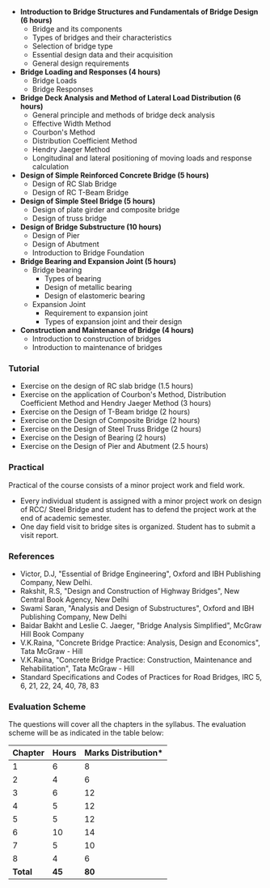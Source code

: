 * **Introduction to Bridge Structures and Fundamentals of Bridge Design (6 hours)**
    * Bridge and its components
    * Types of bridges and their characteristics
    * Selection of bridge type
    * Essential design data and their acquisition
    * General design requirements
* **Bridge Loading and Responses (4 hours)**
    * Bridge Loads
    * Bridge Responses
* **Bridge Deck Analysis and Method of Lateral Load Distribution (6 hours)**
    * General principle and methods of bridge deck analysis
    * Effective Width Method
    * Courbon's Method
    * Distribution Coefficient Method
    * Hendry Jaeger Method
    * Longitudinal and lateral positioning of moving loads and response calculation
* **Design of Simple Reinforced Concrete Bridge (5 hours)**
    * Design of RC Slab Bridge
    * Design of RC T-Beam Bridge
* **Design of Simple Steel Bridge (5 hours)**
    * Design of plate girder and composite bridge
    * Design of truss bridge
* **Design of Bridge Substructure (10 hours)**
    * Design of Pier
    * Design of Abutment
    * Introduction to Bridge Foundation
* **Bridge Bearing and Expansion Joint (5 hours)**
    * Bridge bearing
        * Types of bearing
        * Design of metallic bearing
        * Design of elastomeric bearing
    * Expansion Joint
        * Requirement to expansion joint
        * Types of expansion joint and their design
* **Construction and Maintenance of Bridge (4 hours)**
    * Introduction to construction of bridges
    * Introduction to maintenance of bridges

### Tutorial

* Exercise on the design of RC slab bridge (1.5 hours)
* Exercise on the application of Courbon's Method, Distribution Coefficient Method and Hendry Jaeger Method (3 hours)
* Exercise on the Design of T-Beam bridge (2 hours)
* Exercise on the Design of Composite Bridge (2 hours)
* Exercise on the Design of Steel Truss Bridge (2 hours)
* Exercise on the Design of Bearing (2 hours)
* Exercise on the Design of Pier and Abutment (2.5 hours)

### Practical

Practical of the course consists of a minor project work and field work.

* Every individual student is assigned with a minor project work on design of RCC/ Steel Bridge and student has to defend the project work at the end of academic semester.
* One day field visit to bridge sites is organized. Student has to submit a visit report.

### References

* Victor, D.J, "Essential of Bridge Engineering", Oxford and IBH Publishing Company, New Delhi.
* Rakshit, R.S, "Design and Construction of Highway Bridges", New Central Book Agency, New Delhi
* Swami Saran, "Analysis and Design of Substructures", Oxford and IBH Publishing Company, New Delhi
* Baidar Bakht and Leslie C. Jaeger, "Bridge Analysis Simplified", McGraw Hill Book Company
* V.K.Raina, "Concrete Bridge Practice: Analysis, Design and Economics", Tata McGraw - Hill
* V.K.Raina, "Concrete Bridge Practice: Construction, Maintenance and Rehabilitation", Tata McGraw - Hill
* Standard Specifications and Codes of Practices for Road Bridges, IRC 5, 6, 21, 22, 24, 40, 78, 83

### Evaluation Scheme

The questions will cover all the chapters in the syllabus. The evaluation scheme will be as indicated in the table below:

| Chapter   | Hours  | Marks Distribution\* |
| --------- | ------ | -------------------- |
| 1         | 6      | 8                    |
| 2         | 4      | 6                    |
| 3         | 6      | 12                   |
| 4         | 5      | 12                   |
| 5         | 5      | 12                   |
| 6         | 10     | 14                   |
| 7         | 5      | 10                   |
| 8         | 4      | 6                    |
| **Total** | **45** | **80**               |

